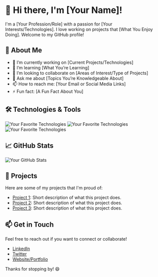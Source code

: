 # 👋 Hi there, I'm [Your Name]!

I'm a [Your Profession/Role] with a passion for [Your Interests/Technologies]. I love working on projects that [What You Enjoy Doing]. Welcome to my GitHub profile!

## 🌱 About Me

- 🔭 I’m currently working on [Current Projects/Technologies]
- 🌱 I’m learning [What You’re Learning]
- 👯 I’m looking to collaborate on [Areas of Interest/Type of Projects]
- 💬 Ask me about [Topics You’re Knowledgeable About]
- 📫 How to reach me: [Your Email or Social Media Links]
- ⚡ Fun fact: [A Fun Fact About You]

## 🛠️ Technologies & Tools

![Your Favorite Technologies](https://img.shields.io/badge/Tech1-YourColor?style=flat-square&logo=YourLogo&logoColor=white)
![Your Favorite Technologies](https://img.shields.io/badge/Tech2-YourColor?style=flat-square&logo=YourLogo&logoColor=white)
![Your Favorite Technologies](https://img.shields.io/badge/Tech3-YourColor?style=flat-square&logo=YourLogo&logoColor=white)

## 📈 GitHub Stats

![Your GitHub Stats](https://github-readme-stats.vercel.app/api?username=yourusername&show_icons=true&theme=radical)

## 🔗 Projects

Here are some of my projects that I'm proud of:

- [Project 1](https://github.com/yourusername/project1): Short description of what this project does.
- [Project 2](https://github.com/yourusername/project2): Short description of what this project does.
- [Project 3](https://github.com/yourusername/project3): Short description of what this project does.

## 📫 Get in Touch

Feel free to reach out if you want to connect or collaborate!

- [LinkedIn](https://www.linkedin.com/in/yourprofile)
- [Twitter](https://twitter.com/yourprofile)
- [Website/Portfolio](https://yourwebsite.com)

Thanks for stopping by! 😄

<!---
vedr-folnir/vedr-folnir is a ✨ special ✨ repository because its `README.md` (this file) appears on your GitHub profile.
You can click the Preview link to take a look at your changes.
--->
